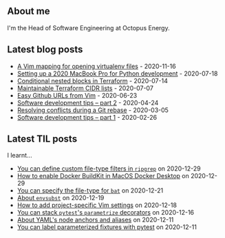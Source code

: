 ## About me
I'm the Head of Software Engineering at Octopus Energy.
## Latest blog posts
- [A Vim mapping for opening virtualenv files](https://codeinthehole.com/tips/a-vim-mapping-for-opening-virtualenv-files/) - 2020-11-16
- [Setting up a 2020 MacBook Pro for Python development](https://codeinthehole.com/guides/settings-up-a-2020-macbook-for-python-development/) - 2020-07-18
- [Conditional nested blocks in Terraform](https://codeinthehole.com/tips/conditional-nested-blocks-in-terraform/) - 2020-07-14
- [Maintainable Terraform CIDR lists](https://codeinthehole.com/tips/terraform-cidrs/) - 2020-07-07
- [Easy Github URLs from Vim](https://codeinthehole.com/tips/easy-github-urls-from-vim/) - 2020-06-23
- [Software development tips – part 2](https://codeinthehole.com/tips/software-development-tips-part2/) - 2020-04-24
- [Resolving conflicts during a Git rebase](https://codeinthehole.com/guides/resolving-conflicts-during-a-git-rebase/) - 2020-03-05
- [Software development tips – part 1](https://codeinthehole.com/tips/software-development-tips-part1/) - 2020-02-26
## Latest TIL posts
I learnt...
- [You can define custom file-type filters in `ripgrep`](https://til.codeinthehole.com/posts/you-can-define-custom-filetype-filters-in-ripgrep/) on 2020-12-29
- [How to enable Docker BuildKit in MacOS Docker Desktop](https://til.codeinthehole.com/posts/how-to-enable-docker-buildkit-in-macos-docker-desktop/) on 2020-12-29
- [You can specify the file-type for `bat`](https://til.codeinthehole.com/posts/you-can-specify-the-filetype-for-bat/) on 2020-12-21
- [About `envsubst`](https://til.codeinthehole.com/posts/about-envsubst/) on 2020-12-19
- [How to add project-specific Vim settings](https://til.codeinthehole.com/posts/how-to-add-project-specific-vim-settings/) on 2020-12-18
- [You can stack `pytest`'s `parametrize` decorators](https://til.codeinthehole.com/posts/you-can-stack-pytests-parametrize-decorators/) on 2020-12-16
- [About YAML's node anchors and aliases](https://til.codeinthehole.com/posts/about-yamls-node-anchors-and-aliases/) on 2020-12-11
- [You can label parameterized fixtures with pytest](https://til.codeinthehole.com/posts/you-can-label-parameterized-fixtures-with-pytest/) on 2020-12-11

